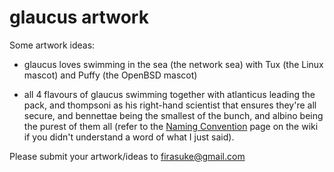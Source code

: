 # glaucus artwork

Some artwork ideas:

- glaucus loves swimming in the sea (the network sea) with Tux (the Linux
mascot) and Puffy (the OpenBSD mascot)

- all 4 flavours of glaucus swimming together with atlanticus leading the pack,
and thompsoni as his right-hand scientist that ensures they're all secure, and
bennettae being the smallest of the bunch, and albino being the purest of them
all (refer to the [Naming Convention](
https://github.com/firasuke/glaucus/wiki/Naming-Convention) page on the wiki if
you didn't understand a word of what I just said).

Please submit your artwork/ideas to firasuke@gmail.com
